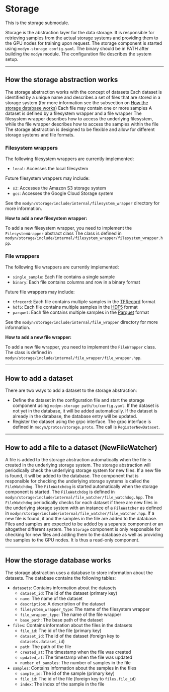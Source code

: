 # Storage

This is the storage submodule.

Storage is the abstraction layer for the data storage.
It is responsible for retrieving samples from the actual storage systems and providing them to the GPU nodes for training upon request.
The storage component is started using `modyn-storage config.yaml`.
The binary should be in PATH after building the `modyn` module.
The configuration file describes the system setup.

---

## How the storage abstraction works

The storage abstraction works with the concept of datasets
Each dataset is identified by a unique name and describes a set of files that are stored in a storage system (for more information see the subsection on [How the storage database works](#how-the-storage-database-works))
Each file may contain one or more samples
A dataset is defined by a filesystem wrapper and a file wrapper
The filesystem wrapper describes how to access the underlying filesystem, while the file wrapper describes how to access the samples within the file
The storage abstraction is designed to be flexible and allow for different storage systems and file formats.

### Filesystem wrappers

The following filesystem wrappers are currently implemented:

- `local`: Accesses the local filesystem

Future filesystem wrappers may include:

- `s3`: Accesses the Amazon S3 storage system
- `gcs`: Accesses the Google Cloud Storage system

See the `modyn/storage/include/internal/filesystem_wrapper` directory for more information.

**How to add a new filesystem wrapper:**

To add a new filesystem wrapper, you need to implement the `FilesystemWrapper` abstract class
The class is defined in `modyn/storage/include/internal/filesystem_wrapper/filesystem_wrapper.hpp`.

### File wrappers

The following file wrappers are currently implemented:

- `single_sample`: Each file contains a single sample
- `binary`: Each file contains columns and row in a binary format

Future file wrappers may include:

- `tfrecord`: Each file contains multiple samples in the [TFRecord](https://www.tensorflow.org/tutorials/load_data/tfrecord) format
- `hdf5`: Each file contains multiple samples in the [HDF5](https://www.hdfgroup.org/solutions/hdf5/) format
- `parquet`: Each file contains multiple samples in the [Parquet](https://parquet.apache.org/) format

See the `modyn/storage/include/internal/file_wrapper` directory for more information.

**How to add a new file wrapper:**

To add a new file wrapper, you need to implement the `FileWrapper` class.
The class is defined in `modyn/storage/include/internal/file_wrapper/file_wrapper.hpp`.

---

## How to add a dataset

There are two ways to add a dataset to the storage abstraction:

- Define the dataset in the configuration file and start the storage component using `modyn-storage path/to/config.yaml`.
  If the dataset is not yet in the database, it will be added automatically.
  If the dataset is already in the database, the database entry will be updated.
- Register the dataset using the grpc interface.
  The grpc interface is defined in `modyn/protos/storage.proto`.
  The call is `RegisterNewDataset`.

---

## How to add a file to a dataset (NewFileWatcher)

A file is added to the storage abstraction automatically when the file is created in the underlying storage system.
The storage abstraction will periodically check the underlying storage system for new files.
If a new file is found, it will be added to the database.
The component that is responsible for checking the underlying storage systems is called the `FileWatchdog`.
The `FileWatchdog` is started automatically when the storage component is started.
The `FileWatchdog` is defined in `modyn/storage/include/internal/file_watcher/file_watchdog.hpp`.
The `FileWatchdog` periodically checks for each dataset if there are new files in the underlying storage system with an instance of a `FileWatcher` as defined in `modyn/storage/include/internal/file_watcher/file_watcher.hpp`.
If a new file is found, it and the samples in the file are added to the database.
Files and samples are expected to be added by a separate component or an altogether different system.
The `Storage` component is only responsible for checking for new files and adding them to the database as well as providing the samples to the GPU nodes.
It is thus a read-only component.

---

## How the storage database works

The storage abstraction uses a database to store information about the datasets.
The database contains the following tables:

- `datasets`: Contains information about the datasets
  - `dataset_id`: The id of the dataset (primary key)
  - `name`: The name of the dataset
  - `description`: A description of the dataset
  - `filesystem_wrapper_type`: The name of the filesystem wrapper
  - `file_wrapper_type`: The name of the file wrapper
  - `base_path`: The base path of the dataset
- `files`: Contains information about the files in the datasets
  - `file_id`: The id of the file (primary key)
  - `dataset_id`: The id of the dataset (foreign key to `datasets.dataset_id`)
  - `path`: The path of the file
  - `created_at`: The timestamp when the file was created
  - `updated_at`: The timestamp when the file was updated
  - `number_of_samples`: The number of samples in the file
- `samples`: Contains information about the samples in the files
  - `sample_id`: The id of the sample (primary key)
  - `file_id`: The id of the file (foreign key to `files.file_id`)
  - `index`: The index of the sample in the file
